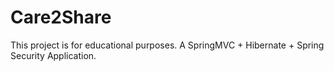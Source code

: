 # Care2Share
This project is for educational purposes. A SpringMVC + Hibernate + Spring Security Application.
